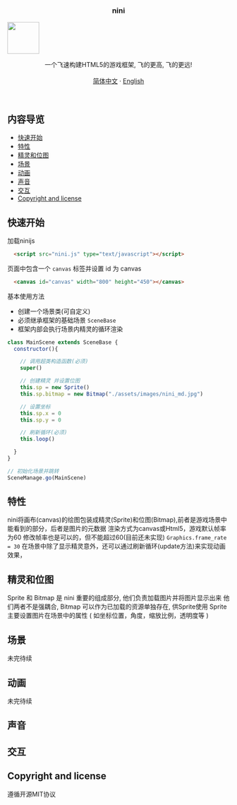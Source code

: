 <p align="center">
  <h3 align="center">nini</h3>
  <a href="https://getbootstrap.com/">
    <img src="http://assets.twk2nd.com/temp/nini_md.jpg" alt="" width=72 height=72>
  </a>
  <p align="center">
    一个飞速构建HTML5的游戏框架, 飞的更高, 飞的更远!
    <br>
    <br>
    <a href="https://github.com/yoshikizh/nini">简体中文</a>
    ·
    <a href="https://github.com/yoshikizh/nini/blob/master/README-en.md">English</a>
  </p>
</p>

<br>

## 内容导览

- [快速开始](#快速开始)
- [特性](#特性)
- [精灵和位图](#精灵和位图)
- [场景](#场景)
- [动画](#动画)
- [声音](#声音)
- [交互](#交互)
- [Copyright and license](#copyright-and-license)

## 快速开始


加载ninijs

```html
  <script src="nini.js" type="text/javascript"></script>
```

页面中包含一个 `canvas` 标签并设置 id 为 canvas

```html
  <canvas id="canvas" width="800" height="450"></canvas>
```

基本使用方法

- 创建一个场景类(可自定义)
- 必须继承框架的基础场景 `SceneBase`
- 框架内部会执行场景内精灵的循环渲染

```js
class MainScene extends SceneBase {
  constructor(){

    // 调用超类构造函数(必须)
    super()

    // 创建精灵 并设置位图
    this.sp = new Sprite()
    this.sp.bitmap = new Bitmap("./assets/images/nini_md.jpg")

    // 设置坐标
    this.sp.x = 0
    this.sp.y = 0

    // 刷新循环(必须)
    this.loop()

  }
}

// 初始化场景并跳转
SceneManage.go(MainScene)

```

## 特性

nini将画布(canvas)的绘图包装成精灵(Sprite)和位图(Bitmap),前者是游戏场景中能看到的部分，后者是图片的元数据
渲染方式为canvas或Html5，游戏默认帧率为60
修改帧率也是可以的，但不能超过60(目前还未实现)
`Graphics.frame_rate = 30`
在场景中除了显示精灵意外，还可以通过刷新循环(update方法)来实现动画效果，


## 精灵和位图

Sprite 和 Bitmap 是 nini 重要的组成部分, 他们负责加载图片并将图片显示出来
他们两者不是强耦合, Bitmap 可以作为已加载的资源单独存在, 供Sprite使用
Sprite 主要设置图片在场景中的属性 ( 如坐标位置，角度，缩放比例，透明度等 )

## 场景
未完待续

## 动画
未完待续

## 声音

## 交互

## Copyright and license
遵循开源MIT协议



